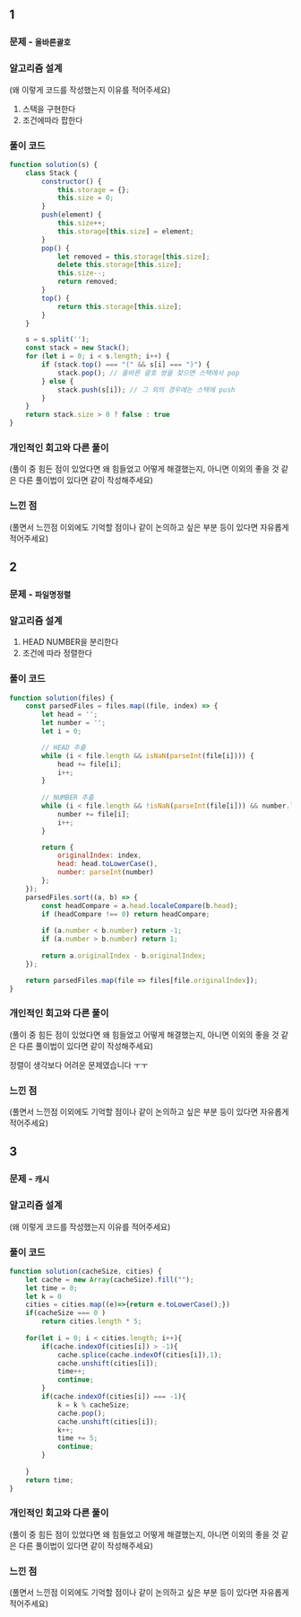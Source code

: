## 1

### 문제 - <code>올바른괄호</code>

### 알고리즘 설계

(왜 이렇게 코드를 작성했는지 이유를 적어주세요)
1. 스택을 구현한다
2. 조건에따라 팝한다

### 풀이 코드

```jsx
function solution(s) {
    class Stack {
        constructor() {
            this.storage = {};
            this.size = 0;
        }
        push(element) {
            this.size++;
            this.storage[this.size] = element;
        }
        pop() {
            let removed = this.storage[this.size];
            delete this.storage[this.size];
            this.size--;
            return removed;
        }
        top() {
            return this.storage[this.size];
        }
    }

    s = s.split('');
    const stack = new Stack();
    for (let i = 0; i < s.length; i++) {
        if (stack.top() === "(" && s[i] === ")") {
            stack.pop(); // 올바른 괄호 쌍을 찾으면 스택에서 pop
        } else {
            stack.push(s[i]); // 그 외의 경우에는 스택에 push
        }
    }
    return stack.size > 0 ? false : true
}

```

### 개인적인 회고와 다른 풀이

(풀이 중 힘든 점이 있었다면 왜 힘들었고 어떻게 해결했는지, 아니면 이외의 좋을 것 같은 다른 풀이법이 있다면 같이 작성해주세요)

### 느낀 점

(풀면서 느낀점 이외에도 기억할 점이나 같이 논의하고 싶은 부분 등이 있다면 자유롭게 적어주세요)

## 2

### 문제 - <code>파일명정렬</code>

### 알고리즘 설계
1. HEAD NUMBER을 분리한다
2. 조건에 따라 정렬한다
### 풀이 코드

```jsx
function solution(files) {
    const parsedFiles = files.map((file, index) => {
        let head = '';
        let number = '';
        let i = 0;

        // HEAD 추출
        while (i < file.length && isNaN(parseInt(file[i]))) {
            head += file[i];
            i++;
        }
    
        // NUMBER 추출
        while (i < file.length && !isNaN(parseInt(file[i])) && number.length < 5) {
            number += file[i];
            i++;
        }

        return { 
            originalIndex: index, 
            head: head.toLowerCase(), 
            number: parseInt(number)
        };
    });
    parsedFiles.sort((a, b) => {
        const headCompare = a.head.localeCompare(b.head);
        if (headCompare !== 0) return headCompare;
        
        if (a.number < b.number) return -1;
        if (a.number > b.number) return 1;
        
        return a.originalIndex - b.originalIndex;
    });

    return parsedFiles.map(file => files[file.originalIndex]);
}

```

### 개인적인 회고와 다른 풀이

(풀이 중 힘든 점이 있었다면 왜 힘들었고 어떻게 해결했는지, 아니면 이외의 좋을 것 같은 다른 풀이법이 있다면 같이 작성해주세요)

정렬이 생각보다 어려운 문제였습니다 ㅜㅜ

### 느낀 점

(풀면서 느낀점 이외에도 기억할 점이나 같이 논의하고 싶은 부분 등이 있다면 자유롭게 적어주세요)

## 3

### 문제 - <code>캐시</code>

### 알고리즘 설계

(왜 이렇게 코드를 작성했는지 이유를 적어주세요)


### 풀이 코드

```jsx
function solution(cacheSize, cities) {
    let cache = new Array(cacheSize).fill("");
    let time = 0;
    let k = 0
    cities = cities.map((e)=>{return e.toLowerCase();})
    if(cacheSize === 0 )
        return cities.length * 5;
    
    for(let i = 0; i < cities.length; i++){
        if(cache.indexOf(cities[i]) > -1){
            cache.splice(cache.indexOf(cities[i]),1);
            cache.unshift(cities[i]);
            time++;
            continue;
        }
        if(cache.indexOf(cities[i]) === -1){
            k = k % cacheSize;
            cache.pop();
            cache.unshift(cities[i]);
            k++;
            time += 5;
            continue;
        }
        
    }
    return time;
}

```

### 개인적인 회고와 다른 풀이

(풀이 중 힘든 점이 있었다면 왜 힘들었고 어떻게 해결했는지, 아니면 이외의 좋을 것 같은 다른 풀이법이 있다면 같이 작성해주세요)

### 느낀 점

(풀면서 느낀점 이외에도 기억할 점이나 같이 논의하고 싶은 부분 등이 있다면 자유롭게 적어주세요)
